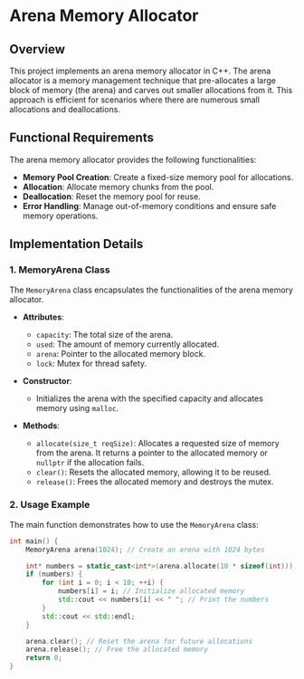 # Arena Memory Allocator

## Overview
This project implements an arena memory allocator in C++. The arena allocator is a memory management technique that pre-allocates a large block of memory (the arena) and carves out smaller allocations from it. This approach is efficient for scenarios where there are numerous small allocations and deallocations.

## Functional Requirements
The arena memory allocator provides the following functionalities:
- **Memory Pool Creation**: Create a fixed-size memory pool for allocations.
- **Allocation**: Allocate memory chunks from the pool.
- **Deallocation**: Reset the memory pool for reuse.
- **Error Handling**: Manage out-of-memory conditions and ensure safe memory operations.

## Implementation Details

### 1. MemoryArena Class
The `MemoryArena` class encapsulates the functionalities of the arena memory allocator.

- **Attributes**:
  - `capacity`: The total size of the arena.
  - `used`: The amount of memory currently allocated.
  - `arena`: Pointer to the allocated memory block.
  - `lock`: Mutex for thread safety.

- **Constructor**:
  - Initializes the arena with the specified capacity and allocates memory using `malloc`.

- **Methods**:
  - `allocate(size_t reqSize)`: Allocates a requested size of memory from the arena. It returns a pointer to the allocated memory or `nullptr` if the allocation fails.
  - `clear()`: Resets the allocated memory, allowing it to be reused.
  - `release()`: Frees the allocated memory and destroys the mutex.

### 2. Usage Example
The main function demonstrates how to use the `MemoryArena` class:

```cpp
int main() {
    MemoryArena arena(1024); // Create an arena with 1024 bytes

    int* numbers = static_cast<int*>(arena.allocate(10 * sizeof(int))); // Allocate memory for 10 integers
    if (numbers) {
        for (int i = 0; i < 10; ++i) {
            numbers[i] = i; // Initialize allocated memory
            std::cout << numbers[i] << " "; // Print the numbers
        }
        std::cout << std::endl;
    }

    arena.clear(); // Reset the arena for future allocations
    arena.release(); // Free the allocated memory
    return 0;
}

